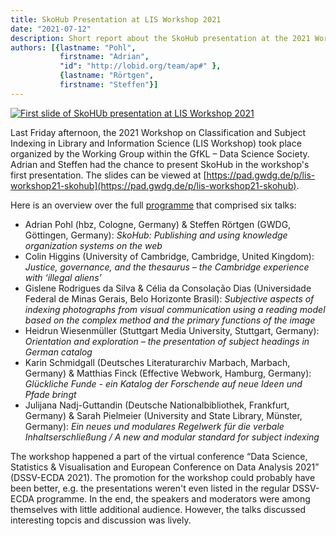 ```yaml
---
title: SkoHub Presentation at LIS Workshop 2021
date: "2021-07-12"
description: Short report about the SkoHub presentation at the 2021 Workshop on Classification and Subject Indexing in Library and Information Science (LIS Workshop) organized by the Working Group within the GfKL – Data Science Society. 
authors: [{lastname: "Pohl",
           firstname: "Adrian",
           "id": "http://lobid.org/team/ap#" },
           {lastname: "Rörtgen",
           firstname: "Steffen"}]
---
```


[![First slide of SkoHUb presentation at LIS Workshop 2021](/slides.png)](https://pad.gwdg.de/p/lis-workshop21-skohub)

Last Friday afternoon, the 2021 Workshop on Classification and Subject Indexing in Library and Information Science (LIS Workshop) took place organized by the Working Group within the GfKL – Data Science Society. Adrian and Steffen had the chance to present SkoHub in the workshop's first presentation. The slides can be viewed at [https://pad.gwdg.de/p/lis-workshop21-skohub](https://pad.gwdg.de/p/lis-workshop21-skohub).

Here is an overview over the full [programme](http://www.gfkl.org/blog/2019/10/14/lis-workshop-2021-rotterdam/) that comprised six talks:

* Adrian Pohl (hbz, Cologne, Germany) &  Steffen Rörtgen (GWDG, Göttingen, Germany): *SkoHub: Publishing and using knowledge organization systems on the web*
* Colin Higgins (University of Cambridge, Cambridge, United Kingdom): *Justice, governance, and the thesaurus – the Cambridge experience with ‘illegal aliens’*
* Gislene Rodrigues da Silva & Célia da Consolação Dias (Universidade Federal de Minas Gerais, Belo Horizonte Brasil): *Subjective aspects of indexing photographs from visual communication using a reading model based on the complex method and the primary functions of the image*
* Heidrun Wiesenmüller (Stuttgart Media University, Stuttgart, Germany): *Orientation and exploration – the presentation of subject headings in German catalog*
* Karin Schmidgall (Deutsches Literaturarchiv Marbach, Marbach, Germany) & Matthias Finck (Effective Webwork, Hamburg, Germany): *Glückliche Funde - ein Katalog der Forschende auf neue Ideen und Pfade bringt*
* Julijana Nadj-Guttandin (Deutsche Nationalbibliothek, Frankfurt, Germany) & Sarah Pielmeier (University and State Library, Münster, Germany): *Ein neues und modulares Regelwerk für die verbale Inhaltserschließung / A new and modular standard for subject indexing*

The workshop happened a part of the virtual conference “Data Science, Statistics & Visualisation and European Conference on Data Analysis 2021” (DSSV-ECDA 2021). The promotion for the workshop could probably have been better, e.g. the presentations weren't even listed in the regular DSSV-ECDA programme. In the end, the speakers and moderators were among themselves with little additional audience. However, the talks discussed interesting topcis and discussion was lively.